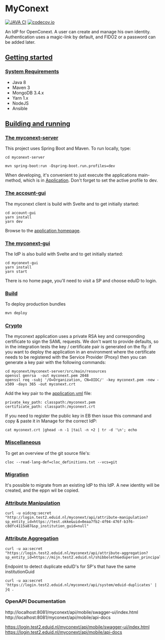 # MyConext
[![JAVA CI](https://github.com/OpenConext/OpenConext-myconext/actions/workflows/actions.yml/badge.svg)](https://github.com/OpenConext/OpenConext-myconext/actions/workflows/actions.yml)
[![codecov.io](https://codecov.io/github/OpenConext/OpenConext-myconext/coverage.svg)](https://codecov.io/github/OpenConext/OpenConext-myconext)

An IdP for OpenConext. A user can create and manage his own identity. Authentication uses a magic-link by default, and FIDO2 or a password can be added later.

## [Getting started](#getting-started)

### [System Requirements](#system-requirements)

- Java 8
- Maven 3
- MongoDB 3.4.x
- Yarn 1.x
- NodeJS
- Ansible

## [Building and running](#building-and-running)

### [The myconext-server](#myconext-server)

This project uses Spring Boot and Maven. To run locally, type:

`cd myconext-server`

`mvn spring-boot:run -Dspring-boot.run.profiles=dev`

When developing, it's convenient to just execute the applications main-method, which is in [Application](myconext-server/src/main/java/myconext/MyConextServerApplication.java).
Don't forget to set the active profile to dev.

### [The account-gui](#myconext-gui)

The myconext client is build with Svelte and to get initially started:

```
cd account-gui
yarn install
yarn dev
```

Browse to the [application homepage](http://localhost:3001/).

### [The myconext-gui](#myconext-gui)

The IdP is also build with Svelte and to get initially started:

```
cd myconext-gui
yarn install
yarn start
```

There is no home page, you'll need to visit a SP and choose eduID to login.

### [Build](#build)

To deploy production bundles
```bash
mvn deploy
```
### [Crypto](#crypto)

The myconext application uses a private RSA key and corresponding certificate to sign the SAML requests. We don't want
to provide defaults, so in the integration tests the key / certificate pair is generated on the fly. if you want to
deploy the application in an environment where the certificate needs to be registered with the Service Provider (Proxy)
then you can generate a key pair with the following commands:
```
cd myconext/myconext-server/src/main/resources
openssl genrsa  -out myconext.pem 2048
openssl req -subj '/O=Organization, CN=OIDC/' -key myconext.pem -new -x509 -days 365 -out myconext.crt
```
Add the key pair to the [application.yml](myconext-server/src/main/resources/application.yml) file:
```
private_key_path: classpath:/myconext.pem
certificate_path: classpath:/myconext.crt
```
If you need to register the public key in EB then issue this command and copy & paste it in Manage for the correct IdP:
```
cat myconext.crt |ghead -n -1 |tail -n +2 | tr -d '\n'; echo
```
### [Miscellaneous](#miscellaneous)

To get an overview of the git source file's:
```
cloc --read-lang-def=cloc_definitions.txt --vcs=git
```

### [Migration](#migration)

It's possible to migrate from an existing IdP to this IdP. A new identity will be created, and the eppn wil be copied.

### [Attribute Manipulation](#attribute-manipulation)
```
curl -u oidcng:secret "http://login.test2.eduid.nl/myconext/api/attribute-manipulation?sp_entity_id=https://test.okke&uid=0eaa7fb2-4f94-476f-b3f6-c8dfc4115a87&sp_institution_guid=null"
```

### [Attribute Aggregation](#attribute-aggregation)
```
curl -u aa:secret "https://login.test2.eduid.nl/myconext/api/attribute-aggregation?sp_entity_id=https://mijn.test2.eduid.nl/shibboleth&eduperson_principal_name=j.doe@example.com"
```
Endpoint to detect duplicate eduID's for SP's that have the same institutionGuid
```
curl -u aa:secret 'https://login.test2.eduid.nl/myconext/api/system/eduid-duplicates' | jq .
```

### OpenAPI Documentation

http://localhost:8081/myconext/api/mobile/swagger-ui/index.html
http://localhost:8081/myconext/api/mobile/api-docs

https://login.test2.eduid.nl/myconext/api/mobile/swagger-ui/index.html
https://login.test2.eduid.nl/myconext/api/mobile/api-docs
